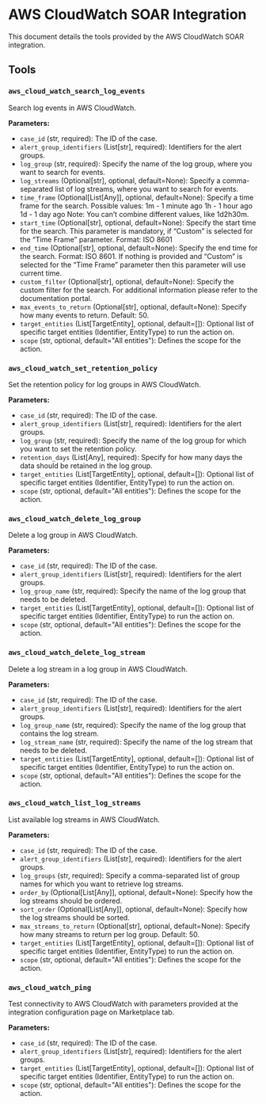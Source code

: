 # AWS CloudWatch SOAR Integration

This document details the tools provided by the AWS CloudWatch SOAR integration.

## Tools

### `aws_cloud_watch_search_log_events`

Search log events in AWS CloudWatch.

**Parameters:**

*   `case_id` (str, required): The ID of the case.
*   `alert_group_identifiers` (List[str], required): Identifiers for the alert groups.
*   `log_group` (str, required): Specify the name of the log group, where you want to search for events.
*   `log_streams` (Optional[str], optional, default=None): Specify a comma-separated list of log streams, where you want to search for events.
*   `time_frame` (Optional[List[Any]], optional, default=None): Specify a time frame for the search.
    Possible values:
    1m - 1 minute ago
    1h - 1 hour ago
    1d - 1 day ago
    Note: You can’t combine different values, like 1d2h30m.
*   `start_time` (Optional[str], optional, default=None): Specify the start time for the search. This parameter is mandatory, if “Custom” is selected for the “Time Frame” parameter. Format: ISO 8601
*   `end_time` (Optional[str], optional, default=None): Specify the end time for the search. Format: ISO 8601. If nothing is provided and “Custom” is selected for the “Time Frame” parameter then this parameter will use current time.
*   `custom_filter` (Optional[str], optional, default=None): Specify the custom filter for the search. For additional information please refer to the documentation portal.
*   `max_events_to_return` (Optional[str], optional, default=None): Specify how many events to return. Default: 50.
*   `target_entities` (List[TargetEntity], optional, default=[]): Optional list of specific target entities (Identifier, EntityType) to run the action on.
*   `scope` (str, optional, default="All entities"): Defines the scope for the action.

### `aws_cloud_watch_set_retention_policy`

Set the retention policy for log groups in AWS CloudWatch.

**Parameters:**

*   `case_id` (str, required): The ID of the case.
*   `alert_group_identifiers` (List[str], required): Identifiers for the alert groups.
*   `log_group` (str, required): Specify the name of the log group for which you want to set the retention policy.
*   `retention_days` (List[Any], required): Specify for how many days the data should be retained in the log group.
*   `target_entities` (List[TargetEntity], optional, default=[]): Optional list of specific target entities (Identifier, EntityType) to run the action on.
*   `scope` (str, optional, default="All entities"): Defines the scope for the action.

### `aws_cloud_watch_delete_log_group`

Delete a log group in AWS CloudWatch.

**Parameters:**

*   `case_id` (str, required): The ID of the case.
*   `alert_group_identifiers` (List[str], required): Identifiers for the alert groups.
*   `log_group_name` (str, required): Specify the name of the log group that needs to be deleted.
*   `target_entities` (List[TargetEntity], optional, default=[]): Optional list of specific target entities (Identifier, EntityType) to run the action on.
*   `scope` (str, optional, default="All entities"): Defines the scope for the action.

### `aws_cloud_watch_delete_log_stream`

Delete a log stream in a log group in AWS CloudWatch.

**Parameters:**

*   `case_id` (str, required): The ID of the case.
*   `alert_group_identifiers` (List[str], required): Identifiers for the alert groups.
*   `log_group_name` (str, required): Specify the name of the log group that contains the log stream.
*   `log_stream_name` (str, required): Specify the name of the log stream that needs to be deleted.
*   `target_entities` (List[TargetEntity], optional, default=[]): Optional list of specific target entities (Identifier, EntityType) to run the action on.
*   `scope` (str, optional, default="All entities"): Defines the scope for the action.

### `aws_cloud_watch_list_log_streams`

List available log streams in AWS CloudWatch.

**Parameters:**

*   `case_id` (str, required): The ID of the case.
*   `alert_group_identifiers` (List[str], required): Identifiers for the alert groups.
*   `log_groups` (str, required): Specify a comma-separated list of group names for which you want to retrieve log streams.
*   `order_by` (Optional[List[Any]], optional, default=None): Specify how the log streams should be ordered.
*   `sort_order` (Optional[List[Any]], optional, default=None): Specify how the log streams should be sorted.
*   `max_streams_to_return` (Optional[str], optional, default=None): Specify how many streams to return per log group. Default: 50.
*   `target_entities` (List[TargetEntity], optional, default=[]): Optional list of specific target entities (Identifier, EntityType) to run the action on.
*   `scope` (str, optional, default="All entities"): Defines the scope for the action.

### `aws_cloud_watch_ping`

Test connectivity to AWS CloudWatch with parameters provided at the integration configuration page on Marketplace tab.

**Parameters:**

*   `case_id` (str, required): The ID of the case.
*   `alert_group_identifiers` (List[str], required): Identifiers for the alert groups.
*   `target_entities` (List[TargetEntity], optional, default=[]): Optional list of specific target entities (Identifier, EntityType) to run the action on.
*   `scope` (str, optional, default="All entities"): Defines the scope for the action.
